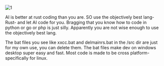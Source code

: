 ![1](https://github.com/user-attachments/assets/a82869d6-2fab-483f-b6aa-31b9c37c1ced)


AI is better at rust coding than you are. SO use the objectively best lang- Rust- and let AI code for you. Bragging that you know how to code in python or go or php is just silly. Apparently you are not wise enough to use the objectively
best lang. 

The bat files you see like xxcc.bat and delmainrs.bat in the /src dir are just for my own use, you can delete them. The bat files make dev on windows desktop super easy and fast. Most code is made to be cross platform- specifically for linux. 
